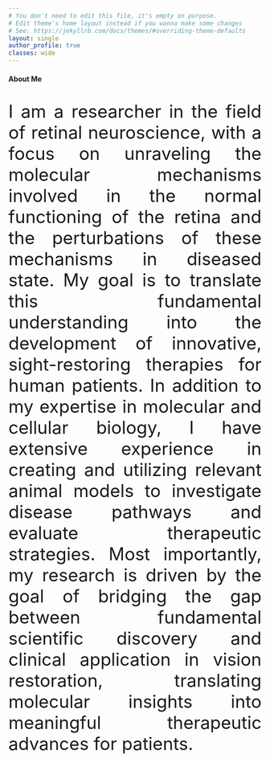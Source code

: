 ```yaml
---
# You don't need to edit this file, it's empty on purpose.
# Edit theme's home layout instead if you wanna make some changes
# See: https://jekyllrb.com/docs/themes/#overriding-theme-defaults
layout: single
author_profile: true
classes: wide
---
```


#### **About Me**

<p align="justify" style="font-size:2.5em">I am a researcher in the field of retinal neuroscience, with a focus on unraveling the molecular mechanisms involved in the normal functioning of the retina and the perturbations of these mechanisms in diseased state. My goal is to translate this fundamental understanding into the development of innovative, sight-restoring therapies for human patients. In addition to my expertise in molecular and cellular biology, I have extensive experience in creating and utilizing relevant animal models to investigate disease pathways and evaluate therapeutic strategies. Most importantly, my research is driven by the goal of bridging the gap between fundamental scientific discovery and clinical application in vision restoration, translating molecular insights into meaningful therapeutic advances for patients.</p>
